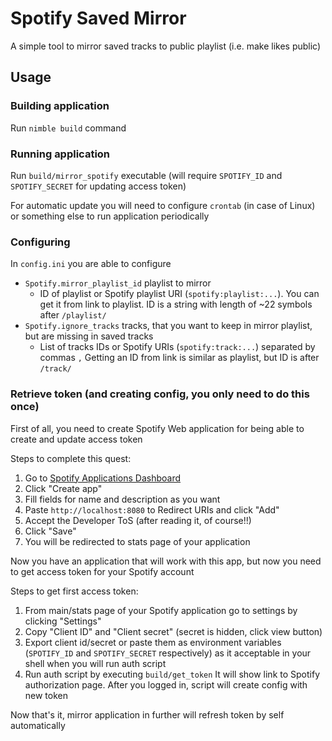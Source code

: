 # Spotify Saved Mirror
A simple tool to mirror saved tracks to public playlist (i.e. make likes public)

## Usage

### Building application
Run `nimble build` command

### Running application
Run `build/mirror_spotify` executable (will require `SPOTIFY_ID` and `SPOTIFY_SECRET` for updating access token)

For automatic update you will need to configure `crontab` (in case of Linux) or something else to run application periodically

### Configuring
In `config.ini` you are able to configure
 * `Spotify.mirror_playlist_id` playlist to mirror
   * ID of playlist or Spotify playlist URI (`spotify:playlist:...`). You can get it from link to playlist. ID is a string with length of ~22 symbols after `/playlist/`
 * `Spotify.ignore_tracks` tracks, that you want to keep in mirror playlist, but are missing in saved tracks
   * List of tracks IDs or Spotify URIs (`spotify:track:...`) separated by commas `,` Getting an ID from link is similar as playlist, but ID is after `/track/`

### Retrieve token (and creating config, you only need to do this once)
First of all, you need to create Spotify Web application for being able to create and update access token

Steps to complete this quest:
1. Go to [Spotify Applications Dashboard](https://developer.spotify.com/dashboard)
2. Click "Create app"
3. Fill fields for name and description as you want
4. Paste `http://localhost:8080` to Redirect URIs and click "Add"
5. Accept the Developer ToS (after reading it, of course!!)
6. Click "Save"
7. You will be redirected to stats page of your application

Now you have an application that will work with this app, but now you need to get access token for your Spotify account

Steps to get first access token:
1. From main/stats page of your Spotify application go to settings by clicking "Settings"
2. Copy "Client ID" and "Client secret" (secret is hidden, click view button)
3. Export client id/secret or paste them as environment variables (`SPOTIFY_ID` and `SPOTIFY_SECRET` respectively) as it acceptable in your shell when you will run auth script
4. Run auth script by executing `build/get_token` It will show link to Spotify authorization page. After you logged in, script will create config with new token

Now that's it, mirror application in further will refresh token by self automatically